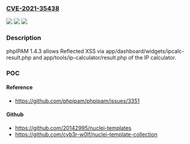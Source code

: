 ### [CVE-2021-35438](https://cve.mitre.org/cgi-bin/cvename.cgi?name=CVE-2021-35438)
![](https://img.shields.io/static/v1?label=Product&message=n%2Fa&color=blue)
![](https://img.shields.io/static/v1?label=Version&message=n%2Fa&color=blue)
![](https://img.shields.io/static/v1?label=Vulnerability&message=n%2Fa&color=brighgreen)

### Description

phpIPAM 1.4.3 allows Reflected XSS via app/dashboard/widgets/ipcalc-result.php and app/tools/ip-calculator/result.php of the IP calculator.

### POC

#### Reference
- https://github.com/phpipam/phpipam/issues/3351

#### Github
- https://github.com/20142995/nuclei-templates
- https://github.com/cyb3r-w0lf/nuclei-template-collection

